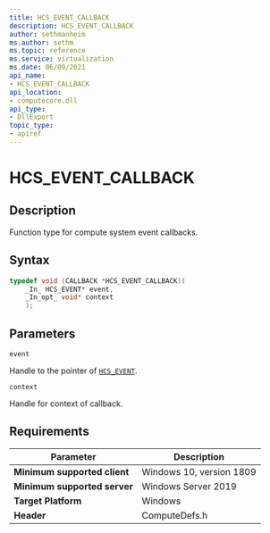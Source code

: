 ```yaml
---
title: HCS_EVENT_CALLBACK
description: HCS_EVENT_CALLBACK
author: sethmanheim
ms.author: sethm
ms.topic: reference
ms.service: virtualization
ms.date: 06/09/2021
api_name:
- HCS_EVENT_CALLBACK
api_location:
- computecore.dll
api_type:
- DllExport
topic_type: 
- apiref
---
```

# HCS_EVENT_CALLBACK

## Description

Function type for compute system event callbacks.

## Syntax

```cpp
typedef void (CALLBACK *HCS_EVENT_CALLBACK)(
    _In_ HCS_EVENT* event,
    _In_opt_ void* context
    );
```

## Parameters

`event`

Handle to the pointer of [`HCS_EVENT`](./HCS_EVENT.md).

`context`

Handle for context of callback.

## Requirements

|Parameter|Description|
|---|---|
| **Minimum supported client** | Windows 10, version 1809 |
| **Minimum supported server** | Windows Server 2019 |
| **Target Platform** | Windows |
| **Header** | ComputeDefs.h |
